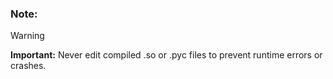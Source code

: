 ### Note:
> [!WARNING]
> <b>Important:</b> Never edit compiled .so or .pyc files to prevent runtime errors or crashes.
